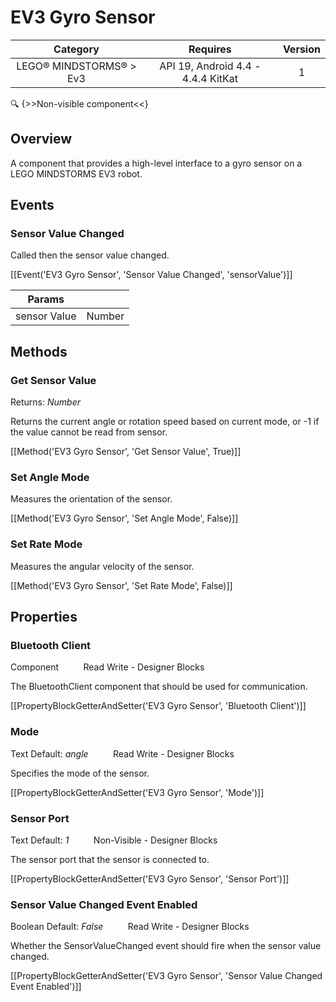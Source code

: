 # EV3 Gyro Sensor

| Category | Requires | Version |
|:--------:|:-------:|:--------:|
|LEGO® MINDSTORMS® > Ev3|API 19, Android 4.4 - 4.4.4 KitKat|1|

:mag: {>>Non-visible component<<}

## Overview

A component that provides a high-level interface to a gyro sensor on a LEGO MINDSTORMS EV3 robot.

## Events

### Sensor Value Changed

Called then the sensor value changed.

[[Event('EV3 Gyro Sensor', 'Sensor Value Changed', 'sensorValue')]]

| Params | []() |
|--------|------|
|sensor Value|<span class="chip chip-number">Number</span>|


## Methods

### Get Sensor Value

<span class="chip chip-number">Returns: <i>Number</i></span> 

Returns the current angle or rotation speed based on current mode, or -1 if the value cannot be read from sensor.

[[Method('EV3 Gyro Sensor', 'Get Sensor Value', True)]]

### Set Angle Mode

Measures the orientation of the sensor.

[[Method('EV3 Gyro Sensor', 'Set Angle Mode', False)]]

### Set Rate Mode

Measures the angular velocity of the sensor.

[[Method('EV3 Gyro Sensor', 'Set Rate Mode', False)]]

## Properties

### Bluetooth Client

<span class="chip chip-component">Component</span>&nbsp;&nbsp;&nbsp;&nbsp;&nbsp;&nbsp;&nbsp;&nbsp;&nbsp;&nbsp;<span class="chip chip-rw">Read</span> <span class="chip chip-rw">Write</span> - <span class="chip chip-bd">Designer</span> <span class="chip chip-bd">Blocks</span> 

The BluetoothClient component that should be used for communication.

[[PropertyBlockGetterAndSetter('EV3 Gyro Sensor', 'Bluetooth Client')]]

### Mode

<span class="chip chip-text">Text</span> <span class="chip chip-text">Default: <i>angle</i></span>&nbsp;&nbsp;&nbsp;&nbsp;&nbsp;&nbsp;&nbsp;&nbsp;&nbsp;&nbsp;<span class="chip chip-rw">Read</span> <span class="chip chip-rw">Write</span> - <span class="chip chip-bd">Designer</span> <span class="chip chip-bd">Blocks</span> 

Specifies the mode of the sensor.

[[PropertyBlockGetterAndSetter('EV3 Gyro Sensor', 'Mode')]]

### Sensor Port

<span class="chip chip-text">Text</span> <span class="chip chip-text">Default: <i>1</i></span>&nbsp;&nbsp;&nbsp;&nbsp;&nbsp;&nbsp;&nbsp;&nbsp;&nbsp;&nbsp;<span class="chip chip-rw">Non-Visible</span> - <span class="chip chip-bd">Designer</span> <span class="chip chip-bd">Blocks</span> 

The sensor port that the sensor is connected to.

[[PropertyBlockGetterAndSetter('EV3 Gyro Sensor', 'Sensor Port')]]

### Sensor Value Changed Event Enabled

<span class="chip chip-boolean">Boolean</span> <span class="chip chip-boolean">Default: <i>False</i></span>&nbsp;&nbsp;&nbsp;&nbsp;&nbsp;&nbsp;&nbsp;&nbsp;&nbsp;&nbsp;<span class="chip chip-rw">Read</span> <span class="chip chip-rw">Write</span> - <span class="chip chip-bd">Designer</span> <span class="chip chip-bd">Blocks</span> 

Whether the SensorValueChanged event should fire when the sensor value changed.

[[PropertyBlockGetterAndSetter('EV3 Gyro Sensor', 'Sensor Value Changed Event Enabled')]]